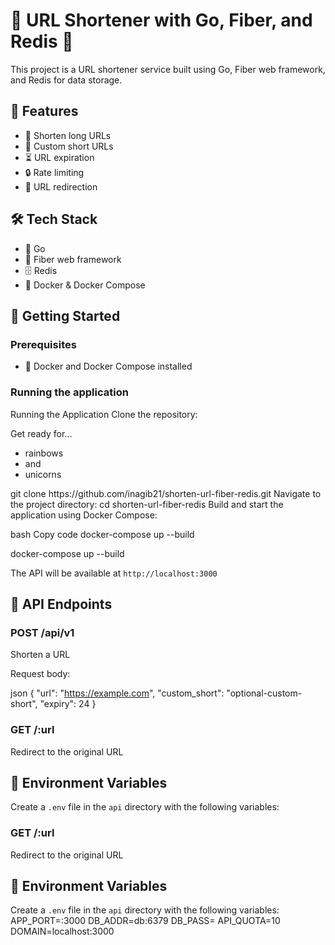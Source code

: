 # 🔗 URL Shortener with Go, Fiber, and Redis 🚀

This project is a URL shortener service built using Go, Fiber web framework, and Redis for data storage.

## 🌟 Features

- 🔗 Shorten long URLs
- 🎨 Custom short URLs
- ⏳ URL expiration
- 🔒 Rate limiting
- 🔄 URL redirection

## 🛠️ Tech Stack

- 🐹 Go
- 🚀 Fiber web framework
- 🗄️ Redis
- 🐳 Docker & Docker Compose

## 🚀 Getting Started

### Prerequisites

- 🐳 Docker and Docker Compose installed

### Running the application

Running the Application
Clone the repository:
<div class='cool-container'>
    <p class='cool-description'>Get ready for...</p>
    <ul class='cool-list'>
        <li class='cool-item'>rainbows</li>
        <li class='cool-item'>and</li>
        <li class='cool-item'>unicorns</li>
    </ul>
</div>
git clone https://github.com/inagib21/shorten-url-fiber-redis.git
Navigate to the project directory:
<tab><tab>
cd shorten-url-fiber-redis
Build and start the application using Docker Compose:

bash
Copy code
docker-compose up --build

docker-compose up --build


The API will be available at `http://localhost:3000`

## 🔧 API Endpoints

### POST /api/v1
Shorten a URL

Request body:

json
{
"url": "https://example.com",
"custom_short": "optional-custom-short",
"expiry": 24
}


### GET /:url
Redirect to the original URL

## 🧪 Environment Variables

Create a `.env` file in the `api` directory with the following variables:



### GET /:url
Redirect to the original URL

## 🧪 Environment Variables

Create a `.env` file in the `api` directory with the following variables:
APP_PORT=:3000
DB_ADDR=db:6379
DB_PASS=
API_QUOTA=10
DOMAIN=localhost:3000

